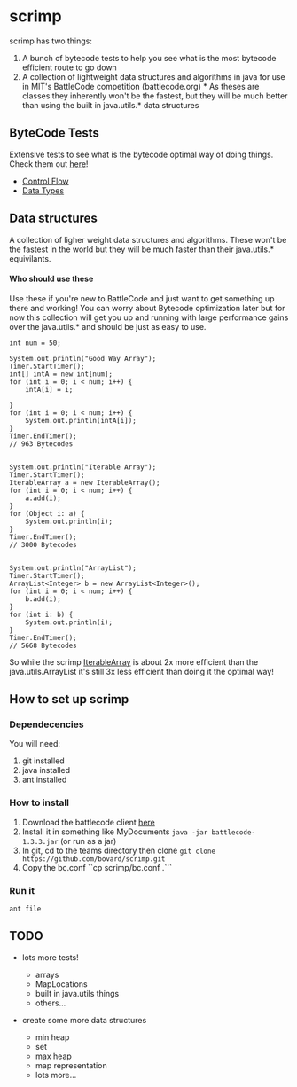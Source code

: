 # scrimp
scrimp has two things:
  1. A bunch of bytecode tests to help you see what is the most bytecode efficient route to go down
  2. A collection of lightweight data structures and algorithms in java for use in MIT's BattleCode competition (battlecode.org)
    * As theses are classes they inherently won't be the fastest, but they will be much better than using the built in java.utils.* data structures

## ByteCode Tests

Extensive tests to see what is the bytecode optimal way of doing things. Check them out [here](docs/bytecode/bytecode.md)!

  * [Control Flow](docs/bytecode/control_flow/control_flow.md)
  * [Data Types](docs/bytecode/data_types/data_types.md)

## Data structures

A collection of ligher weight data structures and algorithms. These won't be the fastest in the world but they will be much faster than their java.utils.* equivilants.

#### Who should use these
Use these if you're new to BattleCode and just want to get something up there and working! You can worry about Bytecode optimization later but for now this collection will get you up and running with large performance gains over the java.utils.* and should be just as easy to use.

```
int num = 50;

System.out.println("Good Way Array");
Timer.StartTimer();
int[] intA = new int[num];
for (int i = 0; i < num; i++) {
    intA[i] = i;

}
for (int i = 0; i < num; i++) {
    System.out.println(intA[i]);
}
Timer.EndTimer();
// 963 Bytecodes


System.out.println("Iterable Array");
Timer.StartTimer();
IterableArray a = new IterableArray();
for (int i = 0; i < num; i++) {
    a.add(i);
}
for (Object i: a) {
    System.out.println(i);
}
Timer.EndTimer();
// 3000 Bytecodes


System.out.println("ArrayList");
Timer.StartTimer();
ArrayList<Integer> b = new ArrayList<Integer>();
for (int i = 0; i < num; i++) {
    b.add(i);
}
for (int i: b) {
    System.out.println(i);
}
Timer.EndTimer();
// 5668 Bytecodes
```

So while the scrimp [IterableArray](arrays/IterableArray.java) is about 2x more efficient than the java.utils.ArrayList it's still 3x less efficient than doing it the optimal way!


## How to set up scrimp

### Dependecencies

You will need:
 1. git installed
 2. java installed
 3. ant installed

### How to install

 1. Download the battlecode client [here](http://s3.amazonaws.com/battlecode-releases-2014/releases/battlecode-1.3.3.jar)
 2. Install it in something like MyDocuments ```java -jar battlecode-1.3.3.jar``` (or run as a jar)
 3. In git, cd to the teams directory then clone ```git clone https://github.com/bovard/scrimp.git```
 4. Copy the bc.conf ``cp scrimp/bc.conf .```

### Run it
```
ant file
```

## TODO

* lots more tests!
  * arrays
  * MapLocations
  * built in java.utils things
  * others...

* create some more data structures
  * min heap
  * set
  * max heap
  * map representation
  * lots more...
